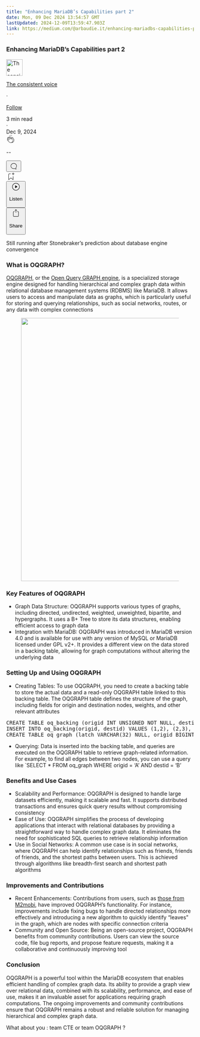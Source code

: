 ```yaml
---
title: "Enhancing MariaDB’s Capabilities part 2"
date: Mon, 09 Dec 2024 13:54:57 GMT
lastUpdated: 2024-12-09T13:59:47.903Z
link: https://medium.com/@arbaudie.it/enhancing-mariadbs-capabilities-part-2-f44bd9c211f1?source=rss-c779d007e7fe------2
---
```


<article><div class="l"><div class="l"><span class="l"></span><section><div><div class="fs gi gj gk gl gm"></div><div class="gn go gp gq gr"><div class="ab cb"><div class="ci bh fz ga gb gc"><div><h1 class="pw-post-title gs gt gu bf gv gw gx gy gz ha hb hc hd he hf hg hh hi hj hk hl hm hn ho hp hq hr hs ht hu bk" data-testid="storyTitle" id="39dc">Enhancing MariaDB’s Capabilities part 2</h1><div><div class="speechify-ignore ab cp"><div class="speechify-ignore bh l"><div class="hv hw hx hy hz ab"><div><div class="ab ia"><div><div aria-hidden="false" class="bm"><a href="/@arbaudie.it?source=post_page---byline--f44bd9c211f1---------------------------------------" rel="noopener follow"><div class="l ib ic by id ie"><div class="l fj"><img alt="The consistent voice" class="l fd by dd de cx" data-testid="authorPhoto" height="44" loading="lazy" src="https://miro.medium.com/v2/da:true/resize:fill:88:88/0*7vBG_L_kSIeOh095" width="44"/><div class="if by l dd de fs n ig ft"></div></div></div></a></div></div></div></div><div class="bn bh l"><div class="ab"><div style="flex:1"><span class="bf b bg z bk"><div class="ih ab q"><div class="ab q ii"><div class="ab q"><div><div aria-hidden="false" class="bm"><p class="bf b ij ik bk"><a class="af ag ah ai aj ak al am an ao ap aq ar il" data-testid="authorName" href="/@arbaudie.it?source=post_page---byline--f44bd9c211f1---------------------------------------" rel="noopener follow">The consistent voice</a></p></div></div></div><span aria-hidden="true" class="im in"><span class="bf b bg z du">·</span></span><p class="bf b ij ik du"><span><a class="io ip ah ai aj ak al am an ao ap aq ar ex iq ir" href="/m/signin?actionUrl=https%3A%2F%2Fmedium.com%2F_%2Fsubscribe%2Fuser%2Fc779d007e7fe&amp;operation=register&amp;redirect=https%3A%2F%2Fmedium.com%2F%40arbaudie.it%2Fenhancing-mariadbs-capabilities-part-2-f44bd9c211f1&amp;user=The+consistent+voice&amp;userId=c779d007e7fe&amp;source=post_page-c779d007e7fe--byline--f44bd9c211f1---------------------post_header------------------" rel="noopener follow">Follow</a></span></p></div></div></span></div></div><div class="l is"><span class="bf b bg z du"><div class="ab cn it iu iv"><span class="bf b bg z du"><div class="ab ae"><span data-testid="storyReadTime">3 min read</span><div aria-hidden="true" class="iw ix l"><span aria-hidden="true" class="l"><span class="bf b bg z du">·</span></span></div><span data-testid="storyPublishDate">Dec 9, 2024</span></div></span></div></span></div></div></div><div class="ab cp iy iz ja jb jc jd je jf jg jh ji jj jk jl jm jn"><div class="h k w fg fh q"><div class="kd l"><div class="ab q ke kf"><div class="pw-multi-vote-icon fj kg kh ki kj"><span><a class="af ag ah ai aj ak al am an ao ap aq ar as at" data-testid="headerClapButton" href="/m/signin?actionUrl=https%3A%2F%2Fmedium.com%2F_%2Fvote%2Fp%2Ff44bd9c211f1&amp;operation=register&amp;redirect=https%3A%2F%2Fmedium.com%2F%40arbaudie.it%2Fenhancing-mariadbs-capabilities-part-2-f44bd9c211f1&amp;user=The+consistent+voice&amp;userId=c779d007e7fe&amp;source=---header_actions--f44bd9c211f1---------------------clap_footer------------------" rel="noopener follow"><div><div aria-hidden="false" class="bm"><div class="kk ao kl km kn ko am kp kq kr kj"><svg aria-label="clap" height="24" viewbox="0 0 24 24" width="24" xmlns="http://www.w3.org/2000/svg"><path clip-rule="evenodd" d="M11.37.828 12 3.282l.63-2.454zM13.916 3.953l1.523-2.112-1.184-.39zM8.589 1.84l1.522 2.112-.337-2.501zM18.523 18.92c-.86.86-1.75 1.246-2.62 1.33a6 6 0 0 0 .407-.372c2.388-2.389 2.86-4.951 1.399-7.623l-.912-1.603-.79-1.672c-.26-.56-.194-.98.203-1.288a.7.7 0 0 1 .546-.132c.283.046.546.231.728.5l2.363 4.157c.976 1.624 1.141 4.237-1.324 6.702m-10.999-.438L3.37 14.328a.828.828 0 0 1 .585-1.408.83.83 0 0 1 .585.242l2.158 2.157a.365.365 0 0 0 .516-.516l-2.157-2.158-1.449-1.449a.826.826 0 0 1 1.167-1.17l3.438 3.44a.363.363 0 0 0 .516 0 .364.364 0 0 0 0-.516L5.293 9.513l-.97-.97a.826.826 0 0 1 0-1.166.84.84 0 0 1 1.167 0l.97.968 3.437 3.436a.36.36 0 0 0 .517 0 .366.366 0 0 0 0-.516L6.977 7.83a.82.82 0 0 1-.241-.584.82.82 0 0 1 .824-.826c.219 0 .43.087.584.242l5.787 5.787a.366.366 0 0 0 .587-.415l-1.117-2.363c-.26-.56-.194-.98.204-1.289a.7.7 0 0 1 .546-.132c.283.046.545.232.727.501l2.193 3.86c1.302 2.38.883 4.59-1.277 6.75-1.156 1.156-2.602 1.627-4.19 1.367-1.418-.236-2.866-1.033-4.079-2.246M10.75 5.971l2.12 2.12c-.41.502-.465 1.17-.128 1.89l.22.465-3.523-3.523a.8.8 0 0 1-.097-.368c0-.22.086-.428.241-.584a.847.847 0 0 1 1.167 0m7.355 1.705c-.31-.461-.746-.758-1.23-.837a1.44 1.44 0 0 0-1.11.275c-.312.24-.505.543-.59.881a1.74 1.74 0 0 0-.906-.465 1.47 1.47 0 0 0-.82.106l-2.182-2.182a1.56 1.56 0 0 0-2.2 0 1.54 1.54 0 0 0-.396.701 1.56 1.56 0 0 0-2.21-.01 1.55 1.55 0 0 0-.416.753c-.624-.624-1.649-.624-2.237-.037a1.557 1.557 0 0 0 0 2.2c-.239.1-.501.238-.715.453a1.56 1.56 0 0 0 0 2.2l.516.515a1.556 1.556 0 0 0-.753 2.615L7.01 19c1.32 1.319 2.909 2.189 4.475 2.449q.482.08.971.08c.85 0 1.653-.198 2.393-.579.231.033.46.054.686.054 1.266 0 2.457-.52 3.505-1.567 2.763-2.763 2.552-5.734 1.439-7.586z" fill-rule="evenodd"></path></svg></div></div></div></a></span></div><div class="pw-multi-vote-count l ks kt ku kv kw kx ky"><p class="bf b dv z du"><span class="kz">--</span></p></div></div></div><div><div aria-hidden="false" class="bm"><button aria-label="responses" class="ao kk la lb ab q fk lc ld"><svg class="le" height="24" viewbox="0 0 24 24" width="24" xmlns="http://www.w3.org/2000/svg"><path d="M18.006 16.803c1.533-1.456 2.234-3.325 2.234-5.321C20.24 7.357 16.709 4 12.191 4S4 7.357 4 11.482c0 4.126 3.674 7.482 8.191 7.482.817 0 1.622-.111 2.393-.327.231.2.48.391.744.559 1.06.693 2.203 1.044 3.399 1.044.224-.008.4-.112.486-.287a.49.49 0 0 0-.042-.518c-.495-.67-.845-1.364-1.04-2.057a4 4 0 0 1-.125-.598zm-3.122 1.055-.067-.223-.315.096a8 8 0 0 1-2.311.338c-4.023 0-7.292-2.955-7.292-6.587 0-3.633 3.269-6.588 7.292-6.588 4.014 0 7.112 2.958 7.112 6.593 0 1.794-.608 3.469-2.027 4.72l-.195.168v.255c0 .056 0 .151.016.295.025.231.081.478.154.733.154.558.398 1.117.722 1.659a5.3 5.3 0 0 1-2.165-.845c-.276-.176-.714-.383-.941-.59z"></path></svg></button></div></div></div><div class="ab q jo jp jq jr js jt ju jv jw jx jy jz ka kb kc"><div class="lf k j i d"></div><div class="h k"><div><div aria-hidden="false" class="bm"><span><a class="af ag ah ai aj ak al am an ao ap aq ar as at" data-testid="headerBookmarkButton" href="/m/signin?actionUrl=https%3A%2F%2Fmedium.com%2F_%2Fbookmark%2Fp%2Ff44bd9c211f1&amp;operation=register&amp;redirect=https%3A%2F%2Fmedium.com%2F%40arbaudie.it%2Fenhancing-mariadbs-capabilities-part-2-f44bd9c211f1&amp;source=---header_actions--f44bd9c211f1---------------------bookmark_footer------------------" rel="noopener follow"><svg aria-label="Add to list bookmark button" class="du lg" fill="none" height="25" viewbox="0 0 25 25" width="25" xmlns="http://www.w3.org/2000/svg"><path d="M18 2.5a.5.5 0 0 1 1 0V5h2.5a.5.5 0 0 1 0 1H19v2.5a.5.5 0 1 1-1 0V6h-2.5a.5.5 0 0 1 0-1H18zM7 7a1 1 0 0 1 1-1h3.5a.5.5 0 0 0 0-1H8a2 2 0 0 0-2 2v14a.5.5 0 0 0 .805.396L12.5 17l5.695 4.396A.5.5 0 0 0 19 21v-8.5a.5.5 0 0 0-1 0v7.485l-5.195-4.012a.5.5 0 0 0-.61 0L7 19.985z" fill="currentColor"></path></svg></a></span></div></div></div><div class="fd lh cn"><div class="l ae"><div class="ab cb"><div class="li lj lk ll lm ln ci bh"><div class="ab"><div aria-hidden="false" class="bm"><div><div aria-hidden="false" class="bm"><button aria-label="Listen" class="af fk ah ai aj ak al lo an ao ap ex lp lq ld lr ls lt lu lv s lw lx ly lz ma mb mc u md me mf" data-testid="audioPlayButton"><svg fill="none" height="24" viewbox="0 0 24 24" width="24" xmlns="http://www.w3.org/2000/svg"><path clip-rule="evenodd" d="M3 12a9 9 0 1 1 18 0 9 9 0 0 1-18 0m9-10C6.477 2 2 6.477 2 12s4.477 10 10 10 10-4.477 10-10S17.523 2 12 2m3.376 10.416-4.599 3.066a.5.5 0 0 1-.777-.416V8.934a.5.5 0 0 1 .777-.416l4.599 3.066a.5.5 0 0 1 0 .832" fill="currentColor" fill-rule="evenodd"></path></svg><div class="j i d"><p class="bf b bg z du">Listen</p></div></button></div></div></div></div></div></div></div></div><div aria-describedby="postFooterSocialMenu" aria-hidden="false" aria-labelledby="postFooterSocialMenu" class="bm"><div><div aria-hidden="false" class="bm"><button aria-controls="postFooterSocialMenu" aria-expanded="false" aria-label="Share Post" class="af fk ah ai aj ak al lo an ao ap ex lp lq ld lr ls lt lu lv s lw lx ly lz ma mb mc u md me mf" data-testid="headerSocialShareButton"><svg fill="none" height="24" viewbox="0 0 24 24" width="24" xmlns="http://www.w3.org/2000/svg"><path clip-rule="evenodd" d="M15.218 4.931a.4.4 0 0 1-.118.132l.012.006a.45.45 0 0 1-.292.074.5.5 0 0 1-.3-.13l-2.02-2.02v7.07c0 .28-.23.5-.5.5s-.5-.22-.5-.5v-7.04l-2 2a.45.45 0 0 1-.57.04h-.02a.4.4 0 0 1-.16-.3.4.4 0 0 1 .1-.32l2.8-2.8a.5.5 0 0 1 .7 0l2.8 2.79a.42.42 0 0 1 .068.498m-.106.138.008.004v-.01zM16 7.063h1.5a2 2 0 0 1 2 2v10a2 2 0 0 1-2 2h-11c-1.1 0-2-.9-2-2v-10a2 2 0 0 1 2-2H8a.5.5 0 0 1 .35.15.5.5 0 0 1 .15.35.5.5 0 0 1-.15.35.5.5 0 0 1-.35.15H6.4c-.5 0-.9.4-.9.9v10.2a.9.9 0 0 0 .9.9h11.2c.5 0 .9-.4.9-.9v-10.2c0-.5-.4-.9-.9-.9H16a.5.5 0 0 1 0-1" fill="currentColor" fill-rule="evenodd"></path></svg><div class="j i d"><p class="bf b bg z du">Share</p></div></button></div></div></div></div></div></div></div></div></div><p class="pw-post-body-paragraph mg mh gu mi b mj mk ml mm mn mo mp mq mr ms mt mu mv mw mx my mz na nb nc nd gn bk" id="440e">Still running after Stonebraker’s prediction about database engine convergence</p><h1 class="ne nf gu bf ng nh ni nj nk nl nm nn no np nq nr ns nt nu nv nw nx ny nz oa ob bk" id="9b73">What is OQGRAPH?</h1><p class="pw-post-body-paragraph mg mh gu mi b mj oc ml mm mn od mp mq mr oe mt mu mv of mx my mz og nb nc nd gn bk" id="640e"><a class="af oh" href="https://mariadb.com/kb/en/oqgraph-overview/" rel="noopener ugc nofollow" target="_blank">OQGRAPH</a>, or the <a class="af oh" href="https://openquery.com/oqgraph-engine-for-mysql-mariadb-and-drizzle/" rel="noopener ugc nofollow" target="_blank">Open Query GRAPH engine</a>, is a specialized storage engine designed for handling hierarchical and complex graph data within relational database management systems (RDBMS) like MariaDB. It allows users to access and manipulate data as graphs, which is particularly useful for storing and querying relationships, such as social networks, routes, or any data with complex connections</p><figure class="ol om on oo op oq oi oj paragraph-image"><div class="or os fj ot bh ou" role="button" tabindex="0"><div class="oi oj ok"><picture><source sizes="(min-resolution: 4dppx) and (max-width: 700px) 50vw, (-webkit-min-device-pixel-ratio: 4) and (max-width: 700px) 50vw, (min-resolution: 3dppx) and (max-width: 700px) 67vw, (-webkit-min-device-pixel-ratio: 3) and (max-width: 700px) 65vw, (min-resolution: 2.5dppx) and (max-width: 700px) 80vw, (-webkit-min-device-pixel-ratio: 2.5) and (max-width: 700px) 80vw, (min-resolution: 2dppx) and (max-width: 700px) 100vw, (-webkit-min-device-pixel-ratio: 2) and (max-width: 700px) 100vw, 700px" srcset="https://miro.medium.com/v2/resize:fit:640/format:webp/1*T-lbO1CU23KpMSVK0GKMyQ.png 640w, https://miro.medium.com/v2/resize:fit:720/format:webp/1*T-lbO1CU23KpMSVK0GKMyQ.png 720w, https://miro.medium.com/v2/resize:fit:750/format:webp/1*T-lbO1CU23KpMSVK0GKMyQ.png 750w, https://miro.medium.com/v2/resize:fit:786/format:webp/1*T-lbO1CU23KpMSVK0GKMyQ.png 786w, https://miro.medium.com/v2/resize:fit:828/format:webp/1*T-lbO1CU23KpMSVK0GKMyQ.png 828w, https://miro.medium.com/v2/resize:fit:1100/format:webp/1*T-lbO1CU23KpMSVK0GKMyQ.png 1100w, https://miro.medium.com/v2/resize:fit:1400/format:webp/1*T-lbO1CU23KpMSVK0GKMyQ.png 1400w" type="image/webp"/><source data-testid="og" sizes="(min-resolution: 4dppx) and (max-width: 700px) 50vw, (-webkit-min-device-pixel-ratio: 4) and (max-width: 700px) 50vw, (min-resolution: 3dppx) and (max-width: 700px) 67vw, (-webkit-min-device-pixel-ratio: 3) and (max-width: 700px) 65vw, (min-resolution: 2.5dppx) and (max-width: 700px) 80vw, (-webkit-min-device-pixel-ratio: 2.5) and (max-width: 700px) 80vw, (min-resolution: 2dppx) and (max-width: 700px) 100vw, (-webkit-min-device-pixel-ratio: 2) and (max-width: 700px) 100vw, 700px" srcset="https://miro.medium.com/v2/resize:fit:640/1*T-lbO1CU23KpMSVK0GKMyQ.png 640w, https://miro.medium.com/v2/resize:fit:720/1*T-lbO1CU23KpMSVK0GKMyQ.png 720w, https://miro.medium.com/v2/resize:fit:750/1*T-lbO1CU23KpMSVK0GKMyQ.png 750w, https://miro.medium.com/v2/resize:fit:786/1*T-lbO1CU23KpMSVK0GKMyQ.png 786w, https://miro.medium.com/v2/resize:fit:828/1*T-lbO1CU23KpMSVK0GKMyQ.png 828w, https://miro.medium.com/v2/resize:fit:1100/1*T-lbO1CU23KpMSVK0GKMyQ.png 1100w, https://miro.medium.com/v2/resize:fit:1400/1*T-lbO1CU23KpMSVK0GKMyQ.png 1400w"/><img alt="" class="bh ln ov c" height="704" loading="lazy" role="presentation" width="700"/></picture></div></div></figure><h1 class="ne nf gu bf ng nh ni nj nk nl nm nn no np nq nr ns nt nu nv nw nx ny nz oa ob bk" id="98a7">Key Features of OQGRAPH</h1><ul class=""><li class="mg mh gu mi b mj oc ml mm mn od mp mq mr oe mt mu mv of mx my mz og nb nc nd ow ox oy bk" id="9137">Graph Data Structure: OQGRAPH supports various types of graphs, including directed, undirected, weighted, unweighted, bipartite, and hypergraphs. It uses a B+ Tree to store its data structures, enabling efficient access to graph data</li><li class="mg mh gu mi b mj oz ml mm mn pa mp mq mr pb mt mu mv pc mx my mz pd nb nc nd ow ox oy bk" id="96f7">Integration with MariaDB: OQGRAPH was introduced in MariaDB version 4.0 and is available for use with any version of MySQL or MariaDB licensed under GPL v2+. It provides a different view on the data stored in a backing table, allowing for graph computations without altering the underlying data</li></ul><h1 class="ne nf gu bf ng nh ni nj nk nl nm nn no np nq nr ns nt nu nv nw nx ny nz oa ob bk" id="5f7c">Setting Up and Using OQGRAPH</h1><ul class=""><li class="mg mh gu mi b mj oc ml mm mn od mp mq mr oe mt mu mv of mx my mz og nb nc nd ow ox oy bk" id="0dc3">Creating Tables: To use OQGRAPH, you need to create a backing table to store the actual data and a read-only OQGRAPH table linked to this backing table. The OQGRAPH table defines the structure of the graph, including fields for origin and destination nodes, weights, and other relevant attributes</li></ul><pre class="ol om on oo op pe pf pg bp ph bb bk"><span class="pi nf gu pf b bg pj pk l pl pm" id="24c7">CREATE TABLE oq_backing (origid INT UNSIGNED NOT NULL, destid INT UNSIGNED NOT NULL, PRIMARY KEY (origid, destid), KEY (destid));<br/>INSERT INTO oq_backing(origid, destid) VALUES (1,2), (2,3), (3,4), (4,5), (2,6), (5,6);<br/>CREATE TABLE oq_graph (latch VARCHAR(32) NULL, origid BIGINT UNSIGNED NULL, destid BIGINT UNSIGNED NULL, weight DOUBLE NULL, seq BIGINT UNSIGNED NULL, linkid BIGINT UNSIGNED NULL, KEY (latch, origid, destid) USING HASH, KEY (latch, destid, origid) USING HASH) ENGINE=OQGRAPH data_table='oq_backing' origid='origid' destid='destid';</span></pre><ul class=""><li class="mg mh gu mi b mj mk ml mm mn mo mp mq mr ms mt mu mv mw mx my mz na nb nc nd ow ox oy bk" id="25cf">Querying: Data is inserted into the backing table, and queries are executed on the OQGRAPH table to retrieve graph-related information. For example, to find all edges between two nodes, you can use a query like `SELECT * FROM oq_graph WHERE origid = ‘A’ AND destid = ‘B’</li></ul><h1 class="ne nf gu bf ng nh ni nj nk nl nm nn no np nq nr ns nt nu nv nw nx ny nz oa ob bk" id="c6a8">Benefits and Use Cases</h1><ul class=""><li class="mg mh gu mi b mj oc ml mm mn od mp mq mr oe mt mu mv of mx my mz og nb nc nd ow ox oy bk" id="f960">Scalability and Performance: OQGRAPH is designed to handle large datasets efficiently, making it scalable and fast. It supports distributed transactions and ensures quick query results without compromising consistency</li><li class="mg mh gu mi b mj oz ml mm mn pa mp mq mr pb mt mu mv pc mx my mz pd nb nc nd ow ox oy bk" id="baf6">Ease of Use: OQGRAPH simplifies the process of developing applications that interact with relational databases by providing a straightforward way to handle complex graph data. It eliminates the need for sophisticated SQL queries to retrieve relationship information</li><li class="mg mh gu mi b mj oz ml mm mn pa mp mq mr pb mt mu mv pc mx my mz pd nb nc nd ow ox oy bk" id="2608">Use in Social Networks: A common use case is in social networks, where OQGRAPH can help identify relationships such as friends, friends of friends, and the shortest paths between users. This is achieved through algorithms like breadth-first search and shortest path algorithms</li></ul><h1 class="ne nf gu bf ng nh ni nj nk nl nm nn no np nq nr ns nt nu nv nw nx ny nz oa ob bk" id="390a">Improvements and Contributions</h1><ul class=""><li class="mg mh gu mi b mj oc ml mm mn od mp mq mr oe mt mu mv of mx my mz og nb nc nd ow ox oy bk" id="8647">Recent Enhancements: Contributions from users, such as <a class="af oh" href="/m2mobi/improved-graph-computations-with-mariadb-be237b92b265" rel="noopener">those from M2mobi</a>, have improved OQGRAPH’s functionality. For instance, improvements include fixing bugs to handle directed relationships more effectively and introducing a new algorithm to quickly identify “leaves” in the graph, which are nodes with specific connection criteria</li><li class="mg mh gu mi b mj oz ml mm mn pa mp mq mr pb mt mu mv pc mx my mz pd nb nc nd ow ox oy bk" id="e4fa">Community and Open Source: Being an open-source project, OQGRAPH benefits from community contributions. Users can view the source code, file bug reports, and propose feature requests, making it a collaborative and continuously improving tool</li></ul><h1 class="ne nf gu bf ng nh ni nj nk nl nm nn no np nq nr ns nt nu nv nw nx ny nz oa ob bk" id="507a">Conclusion</h1><p class="pw-post-body-paragraph mg mh gu mi b mj oc ml mm mn od mp mq mr oe mt mu mv of mx my mz og nb nc nd gn bk" id="0dcb">OQGRAPH is a powerful tool within the MariaDB ecosystem that enables efficient handling of complex graph data. Its ability to provide a graph view over relational data, combined with its scalability, performance, and ease of use, makes it an invaluable asset for applications requiring graph computations. The ongoing improvements and community contributions ensure that OQGRAPH remains a robust and reliable solution for managing hierarchical and complex graph data.</p><p class="pw-post-body-paragraph mg mh gu mi b mj mk ml mm mn mo mp mq mr ms mt mu mv mw mx my mz na nb nc nd gn bk" id="c7e7">What about you : team CTE or team OQGRAPH ?</p></div></div></div></div></section></div></div></article>
